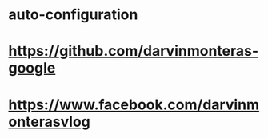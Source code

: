 # auto-configuration
# https://github.com/darvinmonteras-google
# https://www.facebook.com/darvinmonterasvlog
